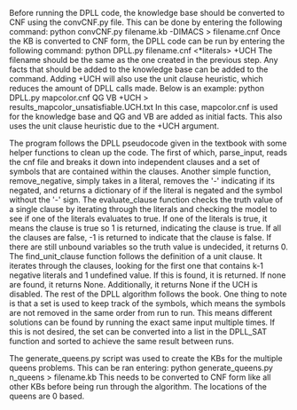 Before running the DPLL code, the knowledge base should be converted to CNF using the convCNF.py file. This can be done by entering the following command:
    python convCNF.py filename.kb -DIMACS > filename.cnf
Once the KB is converted to CNF form, the DPLL code can be run by entering the following command:
    python DPLL.py filename.cnf <*literals> +UCH
The filename should be the same as the one created in the previous step. Any facts that should be added to the knowledge base can be added to the command. Adding +UCH will also use the unit clause heuristic, which reduces the amount of DPLL calls made. Below is an example:
    python DPLL.py mapcolor.cnf QG VB +UCH > results_mapcolor_unsatisfiable.UCH.txt 
In this case, mapcolor.cnf is used for the knowledge base and QG and VB are added as initial facts. This also uses the unit clause heuristic due to the +UCH argument.

The program follows the DPLL pseudocode given in the textbook with some helper functions to clean up the code. The first of which, parse_input, reads the cnf file and breaks it down into independent clauses and a set of symbols that are contained within the clauses.
Another simple function, remove_negative, simply takes in a literal, removes the '-' indicating if its negated, and returns a dictionary of if the literal is negated and the symbol without the '-' sign.
The evaluate_clause function checks the truth value of a single clause by iterating through the literals and checking the model to see if one of the literals evaluates to true. If one of the literals is true, it means the clause is true so 1 is returned, indicating the clause is true. If all the clauses are false, -1 is returned to indicate that the clause is false. If there are still unbound variables so the truth value is undecided, it returns 0.
The find_unit_clause function follows the definition of a unit clause. It iterates through the clauses, looking for the first one that contains k-1 negative literals and 1 undefined value. If this is found, it is returned. If none are found, it returns None. Additionally, it returns None if the UCH is disabled.
The rest of the DPLL algorithm follows the book. One thing to note is that a set is used to keep track of the symbols, which means the symbols are not removed in the same order from run to run. This means different solutions can be found by running the exact same input multiple times. If this is not desired, the set can be converted into a list in the DPLL_SAT function and sorted to achieve the same result between runs.

The generate_queens.py script was used to create the KBs for the multiple queens problems. This can be ran entering:
    python generate_queens.py n_queens > filename.kb
This needs to be converted to CNF form like all other KBs before being run through the algorithm. The locations of the queens are 0 based.